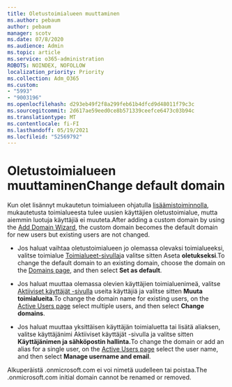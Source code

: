 ```yaml
---
title: Oletustoimialueen muuttaminen
ms.author: pebaum
author: pebaum
manager: scotv
ms.date: 07/8/2020
ms.audience: Admin
ms.topic: article
ms.service: o365-administration
ROBOTS: NOINDEX, NOFOLLOW
localization_priority: Priority
ms.collection: Adm_O365
ms.custom:
- "5993"
- "9003196"
ms.openlocfilehash: d293eb49f2f8a299feb61b4dfcd9d48011f79c3c
ms.sourcegitcommit: 2d617ae59eed0ce8b571339ceefce6473c03b94c
ms.translationtype: MT
ms.contentlocale: fi-FI
ms.lasthandoff: 05/19/2021
ms.locfileid: "52569792"
---
```

# <a name="change-default-domain"></a><span data-ttu-id="7db3b-102">Oletustoimialueen muuttaminen</span><span class="sxs-lookup"><span data-stu-id="7db3b-102">Change default domain</span></span>

<span data-ttu-id="7db3b-103">Kun olet lisännyt mukautetun toimialueen ohjatulla [lisäämistoiminnolla](https://admin.microsoft.com/Adminportal#/Domains/Wizard), mukautetusta toimialueesta tulee uusien käyttäjien oletustoimialue, mutta aiemmin luotuja käyttäjiä ei muuteta.</span><span class="sxs-lookup"><span data-stu-id="7db3b-103">After adding a custom domain by using the [Add Domain Wizard](https://admin.microsoft.com/Adminportal#/Domains/Wizard), the custom domain becomes the default domain for new users but existing users are not changed.</span></span>

- <span data-ttu-id="7db3b-104">Jos haluat vaihtaa oletustoimialueen jo olemassa olevaksi toimialueeksi, valitse toimialue [Toimialueet-sivulla](https://admin.microsoft.com/Adminportal/Home#/Domains)ja valitse sitten Aseta **oletukseksi**.</span><span class="sxs-lookup"><span data-stu-id="7db3b-104">To change the default domain to an existing domain, choose the domain on the [Domains page](https://admin.microsoft.com/Adminportal/Home#/Domains), and then select **Set as default**.</span></span>

- <span data-ttu-id="7db3b-105">Jos haluat muuttaa olemassa olevien käyttäjien toimialuenimeä, valitse [Aktiiviset käyttäjät -sivulla](https://admin.microsoft.com/Adminportal/Home#/users) useita käyttäjiä ja valitse sitten **Muuta toimialueita**.</span><span class="sxs-lookup"><span data-stu-id="7db3b-105">To change the domain name for existing users, on the [Active Users page](https://admin.microsoft.com/Adminportal/Home#/users) select multiple users, and then select **Change domains**.</span></span>

- <span data-ttu-id="7db3b-106">Jos haluat muuttaa yksittäisen käyttäjän toimialuetta tai lisätä [](https://admin.microsoft.com/Adminportal/Home#/users) aliaksen, valitse käyttäjänimi Aktiiviset käyttäjät -sivulla ja valitse sitten **Käyttäjänimen ja sähköpostin hallinta.**</span><span class="sxs-lookup"><span data-stu-id="7db3b-106">To change the domain or add an alias for a single user, on the [Active Users page](https://admin.microsoft.com/Adminportal/Home#/users) select the user name, and then select  **Manage username and email**.</span></span>

<span data-ttu-id="7db3b-107">Alkuperäistä .onmicrosoft.com ei voi nimetä uudelleen tai poistaa.</span><span class="sxs-lookup"><span data-stu-id="7db3b-107">The .onmicrosoft.com initial domain cannot be renamed or removed.</span></span>
